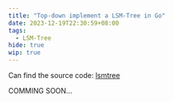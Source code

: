 ```yaml
---
title: "Top-down implement a LSM-Tree in Go"
date: 2023-12-19T22:30:59+08:00
tags:
  - LSM-Tree
hide: true
wip: true
---
```


Can find the source code: [lsmtree](https://github.com/abcdlsj/lsmtree)

COMMING SOON...
